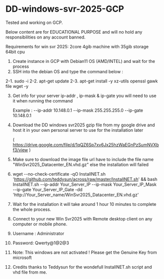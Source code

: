 # DD-windows-svr-2025-GCP
Tested and working on GCP.

Below content are for EDUCATIONAL PURPOSE and will no hold any responsibilities on any account banned.

Requirements for win svr 2025:
2core 4gib machine with 35gib storage 64bit cpu

1. Create instance in GCP with Debian11 OS (AMD/INTEL) and wait for the process
2. SSH into the debian OS and type the command below :

2-1. sudo -i
2-2. apt-get update
2-3. apt-get install -y xz-utils openssl gawk file wget -y


3. Get info for your server ip-addr , ip-mask & ip-gate you will need to use it when running the command

    Example : --ip-addr 10.148.0.1 --ip-mask 255.255.255.0 --ip-gate 10.148.0.1
   
   
4. Download the DD windows svr2025 gzip file from my google drive and host it in your own personal server to use for the installation later
   
      (  https://drive.google.com/file/d/1qQZ6Sp7xv6Jx25hzWaEGnPzSumNVXbf3/view  )

8. Make sure to download the image file url have to include the file name "WinSvr2025_Datacenter_EN.vhd.gz" else the installation will failed

9. wget --no-check-certificate -qO InstallNET.sh 'https://github.com/teddysun/across/raw/master/InstallNET.sh' && bash InstallNET.sh --ip-addr Your_Server_IP --ip-mask Your_Server_IP_Mask --ip-gate Your_Server_IP_Gate -dd 'http://Your_Server_name/WinSvr2025_Datacenter_EN.vhd.gz'

10. Wait for the installation it will take around 1 hour 10 minutes to complete the whole process.
11. Connect to your new Win Svr2025 with Remote desktop client on any computer or mobile phone.

12. Username : Administrator
13. Password: Qwerty@1@2@3

15. Note: This windows are not activated ! Please get the Genuine Key from microsoft 

16. Credits thanks to Teddysun for the wondefull InstallNET.sh script and vhd file from me. 
